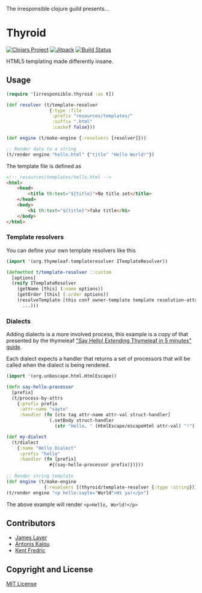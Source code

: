The irresponsible clojure guild presents...

# Thyroid

[![Clojars Project](https://img.shields.io/clojars/v/irresponsible/thyroid.svg)](https://clojars.org/irresponsible/thyroid)
[![Jitpack](https://jitpack.io/v/irresponsible/thyroid.svg)](https://jitpack.io/#irresponsible/thyroid)
[![Build Status](https://travis-ci.org/irresponsible/thyroid.svg?branch=master)](https://travis-ci.org/irresponsible/thyroid)

HTML5 templating made differently insane.

## Usage

```clojure
(require '[irresponsible.thyroid :as t])

(def resolver (t/template-resolver 
                {:type :file
                 :prefix "resources/templates/"
                 :suffix ".html"
                 :cache? false}))

(def engine (t/make-engine {:resolvers [resolver]}))

;; Render data to a string
(t/render engine "hello.html" {"title" "Hello World!"})
```

The template file is defined as

```html
<!-- resources/templates/hello.html -->
<html>
    <head>
        <title th:text="${title}">No title set</title>
    </head>
    <body>
        <h1 th:text="${title}">fake title</h1>
    </body>
</html>
```

### Template resolvers

You can define your own template resolvers like this

```clojure
(import '(org.thymeleaf.templateresolver ITemplateResolver))

(defmethod t/template-resolver ::custom
  [options]
  (reify ITemplateResolver
    (getName [this] (:name options))
    (getOrder [this] (:order options))
    (resolveTemplate [this conf owner-template template resolution-attrs]
      ...)))
```

### Dialects

Adding dialects is a more involved process, this example is a copy of that
presented by the thymeleaf ["Say Hello! Extending Thymeleaf in 5 minutes" guide][1].

Each dialect expects a handler that returns a set of processors that will be
called when the dialect is being rendered.

[1]: http://www.thymeleaf.org/doc/articles/sayhelloextendingthymeleaf5minutes.html

```clojure
(import '(org.unbescape.html.HtmlEscape))

(defn say-hello-processor
  [prefix]
  (t/process-by-attrs
    {:prefix prefix
     :attr-name "sayto"
     :handler (fn [ctx tag attr-name attr-val struct-handler]
                (.setBody struct-handler 
                  (str "Hello, " (HtmlEscape/escapeHtml attr-val) "!")))))

(def my-dialect 
  (t/dialect 
    {:name "Hello Dialect" 
     :prefix "hello" 
     :handler (fn [prefix] 
                #{(say-hello-processor prefix)})}))
                
;; Render string template
(def engine (t/make-engine 
              {:resolvers [(thyroid/template-resolver {:type :string})]}))
(t/render engine "<p hello:sayto="World">Hi ya!</p>") 
```

The above example will render `<p>Hello, World!</p>`

## Contributors

* [James Laver](https://github.com/jjl)
* [Antonis Kalou](https://github.com/kalouantonis)
* [Kent Fredric](https://github.com/kentfredric)

## Copyright and License

[MIT License](LICENSE)
